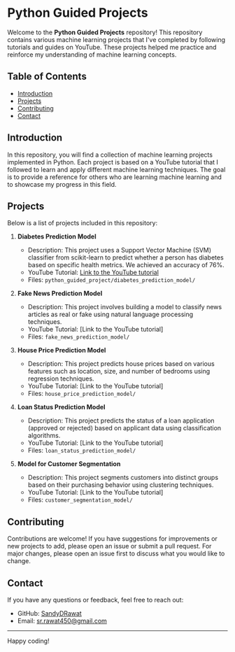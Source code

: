 # Python Guided Projects

Welcome to the **Python Guided Projects** repository! This repository contains various machine learning projects that I've completed by following tutorials and guides on YouTube. These projects helped me practice and reinforce my understanding of machine learning concepts.

## Table of Contents

- [Introduction](#introduction)
- [Projects](#projects)
- [Contributing](#contributing)
- [Contact](#contact)

## Introduction

In this repository, you will find a collection of machine learning projects implemented in Python. Each project is based on a YouTube tutorial that I followed to learn and apply different machine learning techniques. The goal is to provide a reference for others who are learning machine learning and to showcase my progress in this field.

## Projects

Below is a list of projects included in this repository:

1. **Diabetes Prediction Model**
   - Description: This project uses a Support Vector Machine (SVM) classifier from scikit-learn to predict whether a person has diabetes based on specific health metrics. We achieved an accuracy of 76%.
   - YouTube Tutorial: [Link to the YouTube tutorial](https://www.youtube.com/watch?v=xUE7SjVx9bQ&list=PLfFghEzKVmjvuSA67LszN1dZ-Dd_pkus6&index=2&pp=iAQB)
   - Files: `python_guided_project/diabetes_prediction_model/`

2. **Fake News Prediction Model**
   - Description: This project involves building a model to classify news articles as real or fake using natural language processing techniques.
   - YouTube Tutorial: [Link to the YouTube tutorial]
   - Files: `fake_news_prediction_model/`

3. **House Price Prediction Model**
   - Description: This project predicts house prices based on various features such as location, size, and number of bedrooms using regression techniques.
   - YouTube Tutorial: [Link to the YouTube tutorial]
   - Files: `house_price_prediction_model/`

4. **Loan Status Prediction Model**
   - Description: This project predicts the status of a loan application (approved or rejected) based on applicant data using classification algorithms.
   - YouTube Tutorial: [Link to the YouTube tutorial]
   - Files: `loan_status_prediction_model/`

5. **Model for Customer Segmentation**
   - Description: This project segments customers into distinct groups based on their purchasing behavior using clustering techniques.
   - YouTube Tutorial: [Link to the YouTube tutorial]
   - Files: `customer_segmentation_model/`

## Contributing

Contributions are welcome! If you have suggestions for improvements or new projects to add, please open an issue or submit a pull request. For major changes, please open an issue first to discuss what you would like to change.

## Contact

If you have any questions or feedback, feel free to reach out:

- GitHub: [SandyDRawat](https://github.com/SandyDRawat)
- Email: [sr.rawat450@gmail.com](sr.rawat450@gmail.com)

---

Happy coding!
